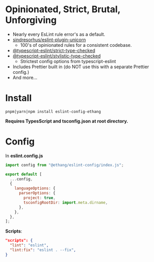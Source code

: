 # Opinionated, Strict, Brutal, Unforgiving

* Nearly every EsLint rule error's as a default.
* [sindresorhus/eslint-plugin-unicorn](https://github.com/sindresorhus/eslint-plugin-unicorn)
  * 100's of opinionated rules for a consistent codebase.
* [@typescript-eslint/strict-type-checked](https://github.com/typescript-eslint/typescript-eslint/blob/main/packages/eslint-plugin/src/configs/strict-type-checked.ts)
* [@typescript-eslint/stylistic-type-checked](https://github.com/typescript-eslint/typescript-eslint/blob/main/packages/eslint-plugin/src/configs/stylistic-type-checked.ts)
  * Strictest config options from typescript-eslint
* Includes Prettier built in (do NOT use this with a separate Prettier config.)
* And more...

# Install

`pnpm|yarn|npm install eslint-config-ethang`

**Requires TypesScript and tsconfig.json at root directory.**

# Config

In **eslint.config.js**

```js
import config from "@ethang/eslint-config/index.js";

export default [
  ...config,
  {
    languageOptions: {
      parserOptions: {
        project: true,
        tsconfigRootDir: import.meta.dirname,
      },
    },
  },
];
```

**Scripts**:

```json
"scripts": {
  "lint": "eslint",
  "lint:fix": "eslint . --fix",
}
```
